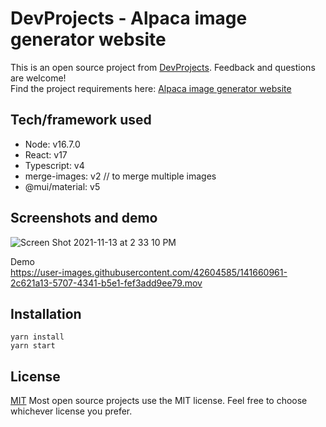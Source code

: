 # DevProjects - Alpaca image generator website

This is an open source project from [DevProjects](http://www.codementor.io/projects). Feedback and questions are welcome!  
Find the project requirements here: [Alpaca image generator website](https://www.codementor.io/projects/web/alpaca-image-generator-website-ce2oc0eus8)

## Tech/framework used

- Node: v16.7.0
- React: v17
- Typescript: v4
- merge-images: v2 // to merge multiple images
- @mui/material: v5

## Screenshots and demo

![Screen Shot 2021-11-13 at 2 33 10 PM](https://user-images.githubusercontent.com/42604585/141660908-600baeef-e97b-4d23-84e9-8cf26bd8f7bf.png)

Demo  
https://user-images.githubusercontent.com/42604585/141660961-2c621a13-5707-4341-b5e1-fef3add9ee79.mov


## Installation

```
yarn install
yarn start
```

## License

[MIT](https://choosealicense.com/licenses/mit/)
Most open source projects use the MIT license. Feel free to choose whichever license you prefer.
